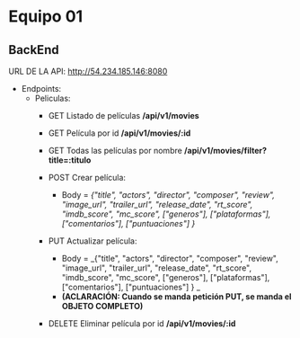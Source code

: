 # Equipo 01

## BackEnd

URL DE LA API: http://54.234.185.146:8080

- Endpoints:
    - Peliculas:
        - GET Listado de películas **/api/v1/movies**
        - GET Película por id **/api/v1/movies/:id**
        - GET Todas las películas por nombre **/api/v1/movies/filter?title=:titulo**
            
        - POST Crear película: 
            - Body = _{"title", "actors", "director", "composer", "review", "image_url", "trailer_url", "release_date", "rt_score", "imdb_score", "mc_score", ["generos"], ["plataformas"], ["comentarios"], ["puntuaciones"] }_

        - PUT Actualizar película: 
            - Body = _{"title", "actors", "director", "composer", "review", "image_url", "trailer_url", "release_date", "rt_score", "imdb_score", "mc_score", ["generos"], ["plataformas"], ["comentarios"], ["puntuaciones"] } _
            - **(ACLARACIÓN: Cuando se manda petición PUT, se manda el OBJETO COMPLETO)**

        - DELETE Eliminar película por id **/api/v1/movies/:id**

